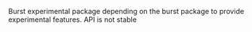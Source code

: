 Burst experimental package depending on the burst package to provide experimental features. API is not stable
